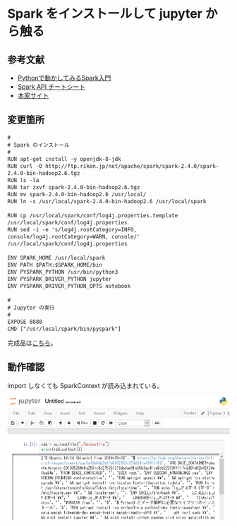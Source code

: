 # Spark をインストールして jupyter から触る

## 参考文献
- [Pythonで動かしてみるSpark入門](https://qiita.com/miyamotok0105/items/bf3638607ef6cb95f01b)
- [Spark API チートシート](https://qiita.com/sotetsuk/items/6e4e2953799078fd6027#parallelize)
- [本家サイト](http://spark.apache.org/docs/2.2.0/api/python/index.html)

## 変更箇所
```
#
# Spark のインストール
#
RUN apt-get install -y openjdk-8-jdk
RUN curl -O http://ftp.riken.jp/net/apache/spark/spark-2.4.0/spark-2.4.0-bin-hadoop2.6.tgz
RUN ls -la
RUN tar zxvf spark-2.4.0-bin-hadoop2.6.tgz
RUN mv spark-2.4.0-bin-hadoop2.6 /usr/local/
RUN ln -s /usr/local/spark-2.4.0-bin-hadoop2.6 /usr/local/spark

RUN cp /usr/local/spark/conf/log4j.properties.template /usr/local/spark/conf/log4j.properties
RUN sed -i -e 's/log4j.rootCategory=INFO, console/log4j.rootCategory=WARN, console/' /usr/local/spark/conf/log4j.properties

ENV SPARK_HOME /usr/local/spark
ENV PATH $PATH:$SPARK_HOME/bin
ENV PYSPARK_PYTHON /usr/bin/python3
ENV PYSPARK_DRIVER_PYTHON jupyter
ENV PYSPARK_DRIVER_PYTHON_OPTS notebook

#
# Jupyter の実行
#
EXPOSE 8888
CMD ["/usr/local/spark/bin/pyspark"]
```
完成品は[こちら](./Dockerfile)。

## 動作確認
import しなくても SparkContext が読み込まれている。

![pyspark の動作確認](../doc_img/Pyspark_Test.PNG "Mecab の動作確認")
